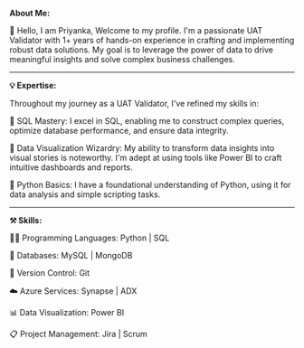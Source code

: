 **About Me:**

👋 Hello, I am Priyanka, Welcome to my profile.
I'm a passionate UAT Validator with 1+ years of hands-on experience in crafting and implementing robust data solutions. My goal is to leverage the power of data to drive meaningful insights and solve complex business challenges.

-----------------------------------------------------------------------------------------------------------------------------------------------------------------------------

**💡 Expertise:**

Throughout my journey as a UAT Validator, I've refined my skills in:

🔹 SQL Mastery: I excel in SQL, enabling me to construct complex queries, optimize database performance, and ensure data integrity.

🔹 Data Visualization Wizardry: My ability to transform data insights into visual stories is noteworthy. I'm adept at using tools like Power BI to craft intuitive dashboards and reports.

🔹 Python Basics: I have a foundational understanding of Python, using it for data analysis and simple scripting tasks.

-----------------------------------------------------------------------------------------------------------------------------------------------------------------------------

**⚒️ Skills:**

🧑‍💻 Programming Languages:
Python | SQL 

💾 Databases:
MySQL | MongoDB

🧬 Version Control:
Git

☁️ Azure Services:
Synapse | ADX

📊 Data Visualization:
Power BI

📋 Project Management:
Jira | Scrum


